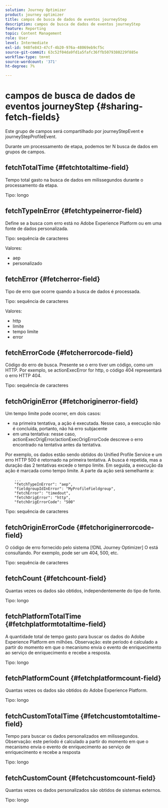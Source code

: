 ```yaml
---
solution: Journey Optimizer
product: journey optimizer
title: campos de busca de dados de eventos journeyStep
description: campos de busca de dados de eventos journeyStep
feature: Reporting
topic: Content Management
role: User
level: Intermediate
exl-id: 948fe843-47cf-4b20-976a-48069eb9cf5c
source-git-commit: 63c52f04da9fd1a5fafc36ffb5079380229f885e
workflow-type: tm+mt
source-wordcount: '371'
ht-degree: 7%

---
```


# campos de busca de dados de eventos journeyStep {#sharing-fetch-fields}

Este grupo de campos será compartilhado por journeyStepEvent e journeyStepProfileEvent.

Durante um processamento de etapa, podemos ter N busca de dados em grupos de campos.

## fetchTotalTime {#fetchtotaltime-field}

Tempo total gasto na busca de dados em milissegundos durante o processamento da etapa.

Tipo: longo

## fetchTypeInError {#fetchtypeinerror-field}

Define se a busca com erro está no Adobe Experience Platform ou em uma fonte de dados personalizada.

Tipo: sequência de caracteres

Valores:
* aep
* personalizado

## fetchError {#fetcherror-field}

Tipo de erro que ocorre quando a busca de dados é processada.

Tipo: sequência de caracteres

Valores:
* http
* limite
* tempo limite
* error

## fetchErrorCode {#fetcherrorcode-field}

Código do erro de busca. Presente se o erro tiver um código, como um HTTP. Por exemplo, se actionExecError for http, o código 404 representará o erro HTTP 404.

Tipo: sequência de caracteres

## fetchOriginError {#fetchoriginerror-field}

Um tempo limite pode ocorrer, em dois casos:

* na primeira tentativa, a ação é executada. Nesse caso, a execução não é concluída, portanto, não há erro subjacente
* em uma tentativa: nesse caso, actionExecOrigError/actionExecOrigErrorCode descreve o erro encontrado na tentativa antes da tentativa.

Por exemplo, os dados estão sendo obtidos do Unified Profile Service e um erro HTTP 500 é retornado na primeira tentativa. A busca é repetida, mas a duração das 2 tentativas excede o tempo limite. Em seguida, a execução da ação é marcada como tempo limite. A parte da ação será semelhante a:

```
    ...
    "fetchTypeInError": "aep",
    "fieldgroupIdInError": "MyProfileFieldgroup",
    "fetchError": "timedout",
    "fetchOrigError": "http",
    "fetchOrigErrorCode": "500"
```

Tipo: sequência de caracteres

## fetchOriginErrorCode {#fetchoriginerrorcode-field}

O código de erro fornecido pelo sistema [!DNL Journey Optimizer] O está consultando. Por exemplo, pode ser um 404, 500, etc.

Tipo: sequência de caracteres

## fetchCount {#fetchcount-field}

Quantas vezes os dados são obtidos, independentemente do tipo de fonte.

Tipo: longo

## fetchPlatformTotalTime {#fetchplatformtotaltime-field}

A quantidade total de tempo gasto para buscar os dados do Adobe Experience Platform em milhões. Observação: este período é calculado a partir do momento em que o mecanismo envia o evento de enriquecimento ao serviço de enriquecimento e recebe a resposta.

Tipo: longo

## fetchPlatformCount {#fetchplatformcount-field}

Quantas vezes os dados são obtidos do Adobe Experience Platform.

Tipo: longo

## fetchCustomTotalTime {#fetchcustomtotaltime-field}

Tempo para buscar os dados personalizados em milissegundos. Observação: este período é calculado a partir do momento em que o mecanismo envia o evento de enriquecimento ao serviço de enriquecimento e recebe a resposta

Tipo: longo

## fetchCustomCount {#fetchcustomcount-field}

Quantas vezes os dados personalizados são obtidos de sistemas externos.

Tipo: longo
